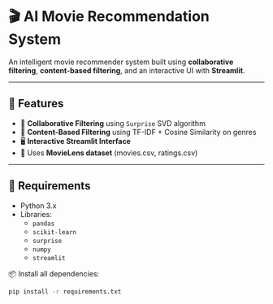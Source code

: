 # 🎬 AI Movie Recommendation System

An intelligent movie recommender system built using **collaborative filtering**, **content-based filtering**, and an interactive UI with **Streamlit**.

---

## 🚀 Features

- 🔁 **Collaborative Filtering** using `Surprise` SVD algorithm
- 🧠 **Content-Based Filtering** using TF-IDF + Cosine Similarity on genres
- 🖥️ **Interactive Streamlit Interface**
- 📁 Uses **MovieLens dataset** (movies.csv, ratings.csv)

---

## 🧩 Requirements

- Python 3.x
- Libraries:
  - `pandas`
  - `scikit-learn`
  - `surprise`
  - `numpy`
  - `streamlit`

📦 Install all dependencies:

```bash
pip install -r requirements.txt
